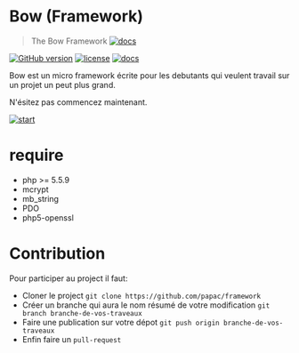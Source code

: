 # Bow (Framework)
> The Bow Framework [![docs](https://img.shields.io/badge/docs-read%20docs-blue.svg)](https://papac.github.com/docs)

[![GitHub version](https://badge.fury.io/gh/papac%2Fframework.svg)](https://badge.fury.io/gh/papac%2Fframework)
[![license](https://img.shields.io/github/license/mashape/apistatus.svg?maxAge=2592000)](https://github.com/papac/framework/blob/master/LICENSE)
[![docs](https://img.shields.io/badge/docs-read%20docs-blue.svg)](https://papac.github.com/docs)

Bow est un micro framework écrite pour les debutants qui veulent travail sur un projet un peut plus
grand.

N'ésitez pas commencez maintenant.

[![start](http://papac.github.com/public/img/1382900391.gif "start bow framework")](http://papac.github.com)

# require

+ php >= 5.5.9
+ mcrypt
+ mb_string
+ PDO
+ php5-openssl

# Contribution

Pour participer au project il faut:

+ Cloner le project `git clone https://github.com/papac/framework`
+ Créer un branche qui aura le nom résumé de votre modification `git branch branche-de-vos-traveaux`
+ Faire une publication sur votre dépot `git push origin branche-de-vos-traveaux`
+ Enfin faire un `pull-request`